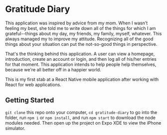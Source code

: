# Gratitude Diary

This application was inspired by advice from my mom. When I wasn't feeling my best, she told me to write down all of the things for which I am grateful--things about my day, my friends, my family, myself, whatever. This always managed my to improve my attitude. Recognizing all of the good things about your situation can put the not-so-good things in perspective.

That's the thinking behind this application. A user can view a homepage, introduction, create an account or login, and then log all of his/her entries for that moment. This application intends to help people help themselves, because we're all better off in a happier world.

This is my first stab at a React Native mobile application after working with React for web applications.

## Getting Started

`git clone` this repo onto your computer, `cd gratitude-diary` to go into the folder, run `npm i` or `npm install`, and run `npm start` to download the node modules needed. Then open up the project on Expo XDE to view the iPhone simulator.
